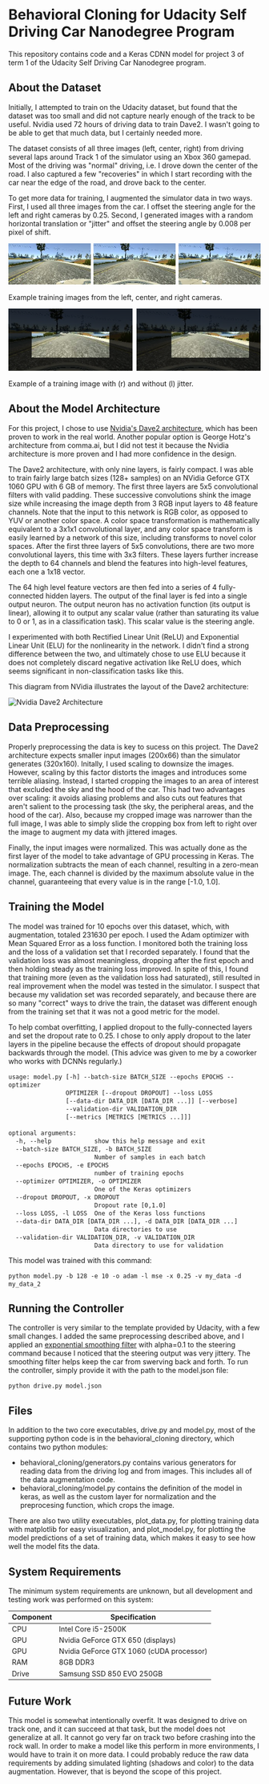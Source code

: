 Behavioral Cloning for Udacity Self Driving Car Nanodegree Program
==================================================================

This repository contains code and a Keras CDNN model for project 3 of term 1 of
the Udacity Self Driving Car Nanodegree program.


About the Dataset
-----------------

Initially, I attempted to train on the Udacity dataset, but found that the dataset
was too small and did not capture nearly enough of the track to be useful. Nvidia
used 72 hours of driving data to train Dave2. I wasn't going to be able to get
that much data, but I certainly needed more.

The dataset consists of all three images (left, center, right) from driving
several laps around Track 1 of the simulator using an Xbox 360 gamepad. Most
of the driving was "normal" driving, i.e. I drove down the center of the road.
I also captured a few "recoveries" in which I start recording with the car near
the edge of the road, and drove back to the center.

To get more data for training, I augmented the simulator data in two ways.
First, I used all three images from the car. I offset the steering angle for
the left and right cameras by 0.25. Second, I generated images with a random
horizontal translation or "jitter" and offset the steering angle by 0.008 per
pixel of shift.

![Left, Center, and Right Camera](three_images.png)

Example training images from the left, center, and right cameras.

![Training image with and without jitter](jitter.png)

Example of a training image with (r) and without (l) jitter.

About the Model Architecture
----------------------------

For this project, I chose to use [Nvidia's Dave2 architecture](https://devblogs.nvidia.com/parallelforall/deep-learning-self-driving-cars/), which has been proven to work in the real world.
Another popular option is George Hotz's architecture from comma.ai, but I did
not test it because the Nvidia architecture is more proven and I had more
confidence in the design.

The Dave2 architecture, with only nine layers, is fairly compact. I was able to
train fairly large batch sizes (128+ samples) on an NVidia Geforce GTX 1060 GPU
with 6 GB of memory. The first three layers are 5x5 convolutional filters with
valid padding. These successive convolutions shink the image size while
increasing the image depth from 3 RGB input layers to 48 feature channels. Note
that the input to this network is RGB color, as opposed to YUV or another color
space. A color space transformation is mathematically equivalent to a 3x1x1
convolutional layer, and any color space transform is easily learned by a
network of this size, including transforms to novel color spaces. After the
first three layers of 5x5 convolutions, there are two more convolutional
layers, this time with 3x3 filters. These layers further increase the depth
to 64 channels and blend the features into high-level features, each one a
1x18 vector.

The 64 high level feature vectors are then fed into a series of 4 fully-connected
hidden layers. The output of the final layer is fed into a single output neuron.
The output neuron has no activation function (its output is linear), allowing
it to output any scalar value (rather than saturating its value to 0 or 1, as
in a classification task). This scalar value is the steering angle.

I experimented with both Rectified Linear Unit (ReLU) and Exponential Linear
Unit (ELU) for the nonlinearity in the network. I didn't find a strong
difference between the two, and ultimately chose to use ELU because it does not
completely discard negative activation like ReLU does, which seems significant
in non-classification tasks like this.

This diagram from NVidia illustrates the layout of the Dave2 architecture:

![Nvidia Dave2 Architecture](https://devblogs.nvidia.com/parallelforall/wp-content/uploads/2016/08/cnn-architecture-624x890.png)

Data Preprocessing
------------------

Properly preprocessing the data is key to sucess on this project. The Dave2
architecture expects smaller input images (200x66) than the simulator
generates (320x160). Initally, I used scaling to downsize the images. However,
scaling by this factor distorts the images and introduces some terrible aliasing.
Instead, I started cropping the images to an area of interest that excluded the
sky and the hood of the car. This had two advantages over scaling: it avoids
aliasing problems and also cuts out features that aren't salient to the
processing task (the sky, the peripheral areas, and the hood of the car). Also,
because my cropped image was narrower than the full image, I was able to simply
slide the cropping box from left to right over the image to augment my data with
jittered images.

Finally, the input images were normalized. This was actually done as the first
layer of the model to take advantage of GPU processing in Keras. The normalization
subtracts the mean of each channel, resulting in a zero-mean image. The, each
channel is divided by the maximum absolute value in the channel, guaranteeing
that every value is in the range [-1.0, 1.0].

Training the Model
------------------

The model was trained for 10 epochs over this dataset, which, with augmentation,
totaled 231630 per epoch. I used the Adam optimizer with Mean Squared Error as
a loss function. I monitored both the training loss and the loss of
a validation set that I recorded separately. I found that the validation
loss was almost meaningless, dropping after the first epoch and then holding
steady as the training loss improved. In spite of this, I found that training
more (even as the validation loss had saturated), still resulted in real
improvement when the model was tested in the simulator. I suspect that because
my validation set was recorded separately, and because there are so many
"correct" ways to drive the train, the dataset was different enough from the
training set that it was not a good metric for the model.

To help combat overfitting, I applied dropout to the fully-connected layers
and set the dropout rate to 0.25. I chose to only apply dropout to the later
layers in the pipeline because the effects of dropout should propagate backwards
through the model. (This advice was given to me by a coworker who works with
DCNNs regularly.)

```
usage: model.py [-h] --batch-size BATCH_SIZE --epochs EPOCHS --optimizer
                OPTIMIZER [--dropout DROPOUT] --loss LOSS
                [--data-dir DATA_DIR [DATA_DIR ...]] [--verbose]
                --validation-dir VALIDATION_DIR
                [--metrics [METRICS [METRICS ...]]]

optional arguments:
  -h, --help            show this help message and exit
  --batch-size BATCH_SIZE, -b BATCH_SIZE
                        Number of samples in each batch
  --epochs EPOCHS, -e EPOCHS
                        number of training epochs
  --optimizer OPTIMIZER, -o OPTIMIZER
                        One of the Keras optimizers
  --dropout DROPOUT, -x DROPOUT
                        Dropout rate [0,1.0]
  --loss LOSS, -l LOSS  One of the Keras loss functions
  --data-dir DATA_DIR [DATA_DIR ...], -d DATA_DIR [DATA_DIR ...]
                        Data directories to use
  --validation-dir VALIDATION_DIR, -v VALIDATION_DIR
                        Data directory to use for validation
```

This model was trained with this command:

```
python model.py -b 128 -e 10 -o adam -l mse -x 0.25 -v my_data -d my_data_2
```

Running the Controller
----------------------

The controller is very similar to the template provided by Udacity, with a few
small changes. I added the same preprocessing described above, and I applied an
[exponential smoothing filter](https://en.wikipedia.org/wiki/Exponential_smoothing)
with alpha=0.1 to the steering command because I noticed that the steering
output was very jittery. The smoothing filter helps keep the car from swerving
back and forth. To run the controller, simply provide it with the path to the
model.json file:

```
python drive.py model.json
```

Files
-----

In addition to the two core executables, drive.py and model.py, most of the
supporting python code is in the behavioral_cloning directory, which contains
two python modules:

- behavioral_cloning/generators.py contains various generators for reading data
    from the driving log and from images. This includes all of the data
    augmentation code.
- behavioral_cloning/model.py contains the definition of the model in keras, as
    well as the custom layer for normalization and the preprocesing function,
    which crops the image.

There are also two utility executables, plot_data.py, for plotting training
data with matplotlib for easy visualization, and plot_model.py, for plotting
the model predictions of a set of training data, which makes it easy to see
how well the model fits the data.

System Requirements
-------------------

The minimum system requirements are unknown, but all development and testing
work was performed on this system:

| Component | Specification                            |
| --------- | ---------------------------------------- |
| CPU       | Intel Core i5-2500K                      |
| GPU       | Nvidia GeForce GTX 650 (displays)        |
| GPU       | Nvidia GeForce GTX 1060 (cUDA processor) |
| RAM       | 8GB DDR3                                 |
| Drive     | Samsung SSD 850 EVO 250GB                |

Future Work
-----------

This model is somewhat intentionally overfit. It was designed to drive on track
one, and it can succeed at that task, but the model does not generalize at all.
It cannot go very far on track two before crashing into the rock wall. In order
to make a model like this perform in more environments, I would have to
train it on more data. I could probably reduce the raw data requirements by
adding simulated lighting (shadows and color) to the data augmentation. However,
that is beyond the scope of this project.

